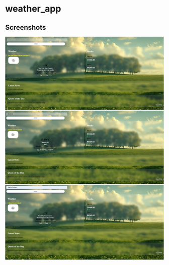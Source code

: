 # weather_app

## Screenshots

![1](screenshots/1-Landing-Page.png)
![2](screenshots/2-City-Entered.png)
![3](screenshots/3-Wrong-City.png)

